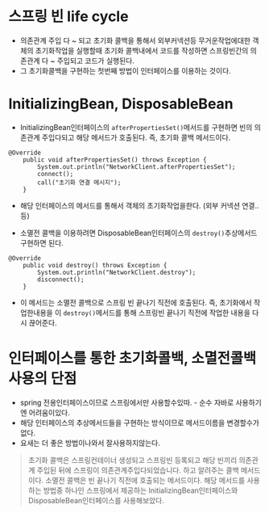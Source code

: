 # 스프링 빈 life cycle

- 의존관계 주입 다 ~ 되고 초기화 콜백을 통해서 외부커넥션등 무거운작업에대한 객체의 초기화작업을 실행할때 초기화 콜백내에서 코드를 작성하면 스프링빈간의 의존관계 다 ~ 주입되고 코드가 실행된다.
- 그 초기화콜백을 구현하는 첫번째 방법이 인터페이스를 이용하는 것이다.

# InitializingBean, DisposableBean

- InitializingBean인터페이스의 `afterPropertiesSet()`메서드를 구현하면 빈의 의존관계 주입다되고 해당 메서드가 호출된다. 즉, 초기화 콜백 메서드이다.

```
@Override
    public void afterPropertiesSet() throws Exception {
        System.out.println("NetworkClient.afterPropertiesSet");
        connect();
        call("초기화 연결 메시지");
    }
```

- 해당 인터페이스의 메서드를 통해서 객체의 초기화작업을한다. (외부 커넥션 연결.. 등)

- 소멸전 콜백을 이용하려면 DisposableBean인터페이스의 `destroy()`추상메서드 구현하면 된다.

```
@Override
    public void destroy() throws Exception {
        System.out.println("NetworkClient.destroy");
        disconnect();
    }
```

- 이 메서드는 소멸전 콜백으로 스프링 빈 끝나기 직전에 호출된다. 즉, 초기화에서 작업한내용을 이 `destroy()`메서드를 통해 스프링빈 끝나기 직전에 작업한 내용을 다시 끊어준다.

# 인터페이스를 통한 초기화콜백, 소멸전콜백 사용의 단점

- spring 전용인터페이스이므로 스프링에서만 사용할수있따. - 순수 자바로 사용하기엔 어려움이있다.
- 해당 인터페이스의 추상메서드들을 구현하는 방식이므로 메서드이름을 변경할수가없다.
- 요새는 더 좋은 방법이나와서 잘사용하지않는다.

> 초기화 콜백은 스프링컨테이너 생성되고 스프링빈 등록되고 해당 빈끼리 의존관계 주입된 뒤에 스프링이 의존관계주입다되었습니다. 하고 알려주는 콜백 메서드이다. 소멸전 콜백은 빈 끝나기 직전에 호출되는 메서드이다. 해당 메서드를 사용하는 방법중 하나인 스프링에서 제공하는 InitializingBean인터페이스와 DisposableBean인터페이스를 사용해보았다.
